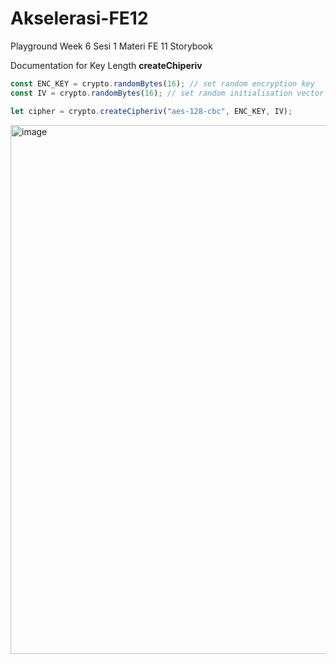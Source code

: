 # Akselerasi-FE12
Playground Week 6 Sesi 1 Materi FE 11 Storybook

Documentation for Key Length **createChiperiv**
```javascript
const ENC_KEY = crypto.randomBytes(16); // set random encryption key
const IV = crypto.randomBytes(16); // set random initialisation vector

let cipher = crypto.createCipheriv("aes-128-cbc", ENC_KEY, IV);
```
<img width="846" alt="image" src="https://github.com/irsyaadbp/Akselerasi-FE12/assets/23293993/6bd050ef-6f65-4059-b473-9c3095538dd7">
